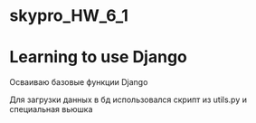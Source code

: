 # skypro_HW_6_1
# Learning to use Django

Осваиваю базовые функции Django

Для загрузки данных в бд использовался скрипт из utils.py и специальная вьюшка
